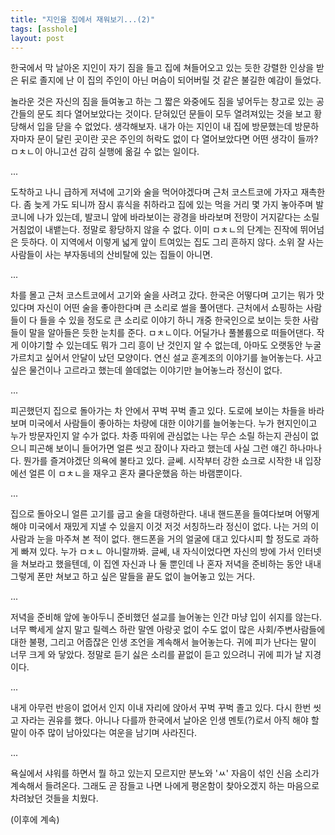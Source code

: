 ```yaml
---
title: "지인을 집에서 재워보기...(2)"
tags: [asshole]
layout: post
---
```


한국에서 막 날아온 지인이 자기 짐을 들고 집에 쳐들어오고 있는 듯한 강렬한 인상을 받은 뒤로 졸지에 난 이 집의 주인이 아닌 머슴이 되어버릴 것 같은 불길한 예감이 들었다.

놀라운 것은 자신의 짐을 들여놓고 하는 그 짧은 와중에도 짐을 넣어두는 창고로 있는 공간들의 문도 죄다 열어보았다는 것이다. 닫혀있던 문들이 모두 열려져있는 것을 보고 황당해서 입을 닫을 수 없었다. 생각해보자. 내가 아는 지인이 내 집에 방문했는데 방문하자마자 문이 달린 곳이란 곳은 주인의 허락도 없이 다 열어보았다면 어떤 생각이 들까? ㅁㅊㄴ이 아니고선 감히 실행에 옮길 수 없는 일이다. 

...

도착하고 나니 급하게 저녁에 고기와 술을 먹어야겠다며 근처 코스트코에 가자고 재촉한다. 좀 늦게 가도 되니까 잠시 휴식을 취하라고 집에 있는 먹을 거리 몇 가지 놓아주며 발코니에 나가 있는데, 발코니 앞에 바라보이는 광경을 바라보며 전망이 거지같다는 소릴 거침없이 내뱉는다. 정말로 황당하지 않을 수 없다. 이미 ㅁㅊㄴ의 단계는 진작에 뛰어넘은 듯하다. 이 지역에서 이렇게 넓게 앞이 트여있는 집도 그리 흔하지 않다. 소위 잘 사는 사람들이 사는 부자동네의 산비탈에 있는 집들이 아니면.

...

차를 몰고 근처 코스트코에서 고기와 술을 사려고 갔다. 한국은 어떻다며 고기는 뭐가 맛있다며 자신이 어떤 술을 좋아한다며 큰 소리로 썰을 풀어댄다. 근처에서 쇼핑하는 사람들이 다 들을 수 있을 정도로 큰 소리로 이야기 하니 개중 한국인으로 보이는 듯한 사람들이 말을 알아들은 듯한 눈치를 준다. ㅁㅊㄴ이다. 어딜가나 풀볼륨으로 떠들어댄다. 작게 이야기할 수 있는데도 뭐가 그리 흥이 난 것인지 알 수 없는데, 아마도 오랫동안 누굴 가르치고 싶어서 안달이 났던 모양이다. 연신 설교 훈계조의 이야기를 늘어놓는다. 사고 싶은 물건이나 고르라고 했는데 쓸데없는 이야기만 늘어놓느라 정신이 없다.

...

피곤했던지 집으로 돌아가는 차 안에서 꾸벅 꾸벅 졸고 있다. 도로에 보이는 차들을 바라보며 미국에서 사람들이 좋아하는 차량에 대한 이야기를 늘어놓는다. 누가 현지인이고 누가 방문자인지 알 수가 없다. 차종 따위에 관심없는 나는 무슨 소릴 하는지 관심이 없으니 피곤해 보이니 들어가면 얼른 씻고 잠이나 자라고 했는데 사실 그런 얘긴 하나마나다. 뭔가를 즐겨야겠단 의욕에 불타고 있다. 글쎄. 시작부터 강한 쇼크로 시작한 내 입장에선 얼른 이 ㅁㅊㄴ을 재우고 혼자 쿨다운했음 하는 바램뿐이다.

...

집으로 돌아오니 얼른 고기를 굽고 술을 대령하란다. 내내 핸드폰을 들여다보며 어떻게 해야 미국에서 재밌게 지낼 수 있을지 이것 저것 서칭하느라 정신이 없다. 나는 거의 이 사람과 눈을 마주쳐 본 적이 없다. 핸드폰을 거의 얼굴에 대고 있다시피 할 정도로 과하게 빠져 있다. 누가 ㅁㅊㄴ 아니랄까봐. 글쎄, 내 자식이었다면 자신의 방에 가서 인터넷을 쳐보라고 했을텐데, 이 집엔 자신과 나 둘 뿐인데 나 혼자 저녁을 준비하는 동안 내내 그렇게 폰만 쳐보고 하고 싶은 말들을 끝도 없이 늘어놓고 있는 거다. 

...

저녁을 준비해 앞에 놓아두니 준비했던 설교를 늘어놓는 인간 마냥 입이 쉬지를 않는다. 너무 빡세게 살지 말고 릴렉스 하란 말엔 아랑곳 없이 수도 없이 많은 사회/주변사람들에 대한 불평, 그리고 어줍잖은 인생 조언을 계속해서 늘어놓는다. 귀에 피가 난다는 말이 너무 크게 와 닿았다. 정말로 듣기 싫은 소리를 끝없이 듣고 있으려니 귀에 피가 날 지경이다. 

...

내게 아무런 반응이 없어서 인지 이내 자리에 앉아서 꾸벅 꾸벅 졸고 있다. 다시 한번 씻고 자라는 권유를 했다. 아니나 다를까 한국에서 날아온 인생 멘토(?)로서 아직 해야 할 말이 아주 많이 남아있다는 여운을 남기며 사라진다. 

...

욕실에서 샤워를 하면서 뭘 하고 있는지 모르지만 분노와 'ㅆ' 자음이 섞인 신음 소리가 계속해서 들려온다. 그래도 곧 잠들고 나면 나에게 평온함이 찾아오겠지 하는 마음으로 차려놨던 것들을 치웠다.

(이후에 계속)

